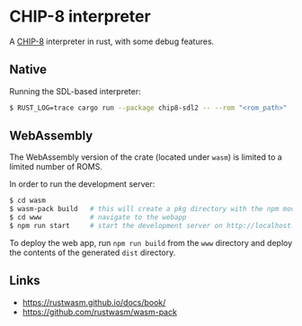 # CHIP-8 interpreter

A [CHIP-8](https://en.wikipedia.org/wiki/CHIP-8) interpreter in rust, with some debug features.

## Native

Running the SDL-based interpreter:

```bash
$ RUST_LOG=trace cargo run --package chip8-sdl2 -- --rom "<rom_path>"
```

## WebAssembly

The WebAssembly version of the crate (located under `wasm`) is limited to a limited number of ROMS.

In order to run the development server:

```bash
$ cd wasm
$ wasm-pack build   # this will create a pkg directory with the npm module
$ cd www            # navigate to the webapp
$ npm run start     # start the development server on http://localhost:8080/
```

To deploy the web app, run `npm run build` from the `www` directory and deploy the contents of the generated `dist` directory.

## Links

* https://rustwasm.github.io/docs/book/
* https://github.com/rustwasm/wasm-pack